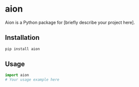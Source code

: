 # aion

Aion is a Python package for [briefly describe your project here].

## Installation

```bash
pip install aion
```

## Usage

```python
import aion
# Your usage example here
```
